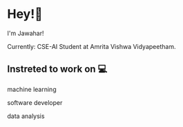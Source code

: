 # Hey!👋

I'm Jawahar!

Currently: CSE-AI Student at Amrita Vishwa Vidyapeetham.

## Instreted to work on 💻 

machine learning 

software developer

data analysis
